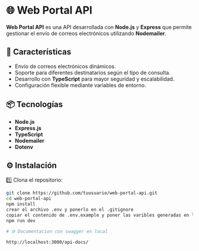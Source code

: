 # 🌐 Web Portal API  

**Web Portal API** es una API desarrollada con **Node.js** y **Express** que permite gestionar el envío de correos electrónicos utilizando **Nodemailer**.  

## 🚀 Características  

- Envío de correos electrónicos dinámicos.  
- Soporte para diferentes destinatarios según el tipo de consulta.  
- Desarrollo con **TypeScript** para mayor seguridad y escalabilidad.  
- Configuración flexible mediante variables de entorno.  

## 📦 Tecnologías  

- **Node.js**  
- **Express.js**  
- **TypeScript**  
- **Nodemailer**  
- **Dotenv**  

## ⚙️ Instalación  

1️⃣ Clona el repositorio:  

```sh
git clone https://github.com/tuusuario/web-portal-api.git
cd web-portal-api
npm install
crear el archivo .env y ponerlo en el .gitignore
copiar el contenido de .env.example y poner las varibles generadas en la creacion del proyecto de google
npm run dev

# 🌐 Documentacion con swagger en local

http://localhost:3000/api-docs/